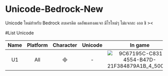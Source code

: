 # Unicode-Bedrock-New
 Unicode ใหม่สำหรับ Bedrock ลบเครดิต งดอัพเดทงดแจก มีไรใหม่ๆ ไม่แจกละ งอล ชิ ><

 #List Unicode

|               Name               |   Platform   | Character | Unicode |                     In game                    |
|:--------------------------------:|:------------:|:---------:|:-------:|:----------------------------------------------:|
|             U1                   |     All      |          |  -      |![9C67195C-C831-4554-B47D-21F384879A1B_4_5005_c](https://user-images.githubusercontent.com/12781303/99870260-63c0c080-2c04-11eb-8429-793f601801d4.jpeg)|


